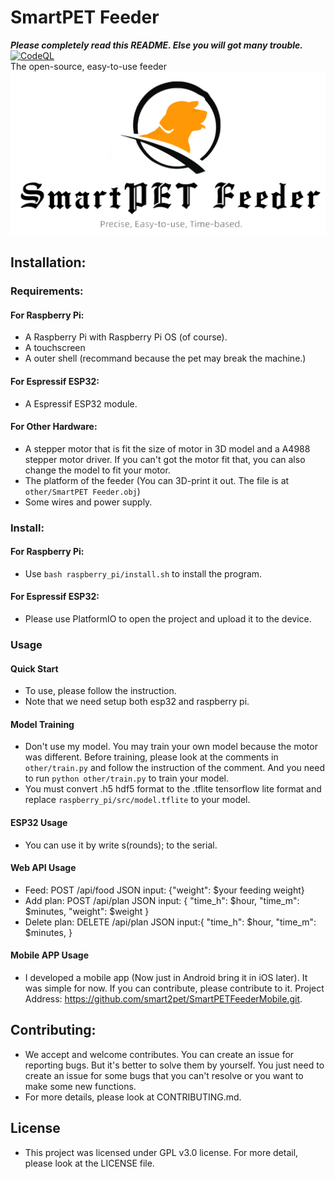 # SmartPET Feeder
***Please completely read this README. Else you will got many trouble.***
[![CodeQL](https://github.com/smart2pet/SmartPET-Feeder/actions/workflows/codeql.yml/badge.svg)](https://github.com/smart2pet/SmartPET-Feeder/actions/workflows/codeql.yml)  
The open-source, easy-to-use feeder
![Logo](./doc/logo.png "Logo")

## Installation:

### Requirements:
#### For Raspberry Pi:
+ A Raspberry Pi with Raspberry Pi OS (of course).
+ A touchscreen
+ A outer shell (recommand because the pet may break the machine.)
#### For Espressif ESP32:
+ A Espressif ESP32 module.
#### For Other Hardware:
+ A stepper motor that is fit the size of motor in 3D model and a A4988 stepper motor driver. If you can't got the motor fit that, you can also change the model to fit your motor. 
+ The platform of the feeder (You can 3D-print it out. The file is at `other/SmartPET Feeder.obj`)
+ Some wires and power supply.
### Install:
#### For Raspberry Pi:
+ Use `bash raspberry_pi/install.sh` to install the program.
#### For Espressif ESP32:
+ Please use PlatformIO to open the project and upload it to the device.

### Usage
#### Quick Start
+ To use, please follow the instruction.
+ Note that we need setup both esp32 and raspberry pi. 

#### Model Training
+ Don't use my model. You may train your own model because the motor was different. Before training, please look at the comments in `other/train.py` and follow the instruction of the comment. And you need to run `python other/train.py` to train your model.
+ You must convert .h5 hdf5 format to the .tflite tensorflow lite format and replace `raspberry_pi/src/model.tflite` to your model.

#### ESP32 Usage
+ You can use it by write s(rounds); to the serial.

#### Web API Usage
+ Feed: POST /api/food JSON input: {"weight": $your feeding weight}
+ Add plan: POST /api/plan JSON input: {
                                       "time_h": $hour,
                                       "time_m": $minutes,
                                       "weight": $weight
                                       }
+ Delete plan: DELETE /api/plan JSON input:{
                                           "time_h": $hour,
                                           "time_m": $minutes,
                                           }

#### Mobile APP Usage
+ I developed a mobile app (Now just in Android bring it in iOS later). It was simple for now. If you can contribute, 
please contribute to it. Project Address: https://github.com/smart2pet/SmartPETFeederMobile.git. 
## Contributing:
+ We accept and welcome contributes. You can create an issue for reporting bugs. But it's better to solve them by yourself. You just need to 
create an issue for some bugs that you can't resolve or you want to make some new functions. 
+ For more details, please look at CONTRIBUTING.md.

## License
+ This project was licensed under GPL v3.0 license. For more detail, please look at the LICENSE file.

